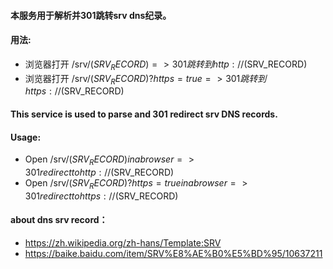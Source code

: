 #### 本服务用于解析并301跳转srv dns纪录。
#### 用法:
  - 浏览器打开 /srv/$(SRV_RECORD)  =>  301 跳转到 http://$(SRV_RECORD)
  - 浏览器打开 /srv/$(SRV_RECORD)?https=true  => 301 跳转到 https://$(SRV_RECORD)

#### This service is used to parse and 301 redirect srv DNS records.
#### Usage: 
  - Open /srv/$(SRV_RECORD) in a browser => 301 redirect to http://$(SRV_RECORD)
  - Open /srv/$(SRV_RECORD)?https=true in a browser => 301 redirect to https://$(SRV_RECORD)

#### about dns srv record：
  - https://zh.wikipedia.org/zh-hans/Template:SRV
  - https://baike.baidu.com/item/SRV%E8%AE%B0%E5%BD%95/10637211